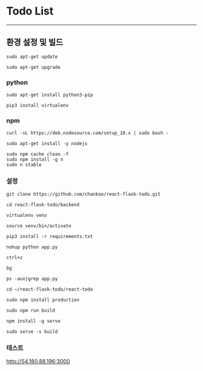 # Todo List
---------------------------------------------

## 환경 설정 및 빌드
```
sudo apt-get update

sudo apt-get upgrade
```

### python

```
sudo apt-get install python3-pip

pip3 install virtualenv

```


### npm
```
curl -sL https://deb.nodesource.com/setup_10.x | sudo bash -

sudo apt-get install -y nodejs

sudo npm cache clean -f 
sudo npm install -g n 
sudo n stable
```

<!-- sudo curl -L https://npmjs.org/install.sh | sh
sudo npm update -g npm -->

### 설정
```
git clone https://github.com/chankoo/react-flask-todo.git

cd react-flask-todo/backend

virtualenv venv

source venv/bin/activate

pip3 install -r requirements.txt

nohup python app.py

ctrl+z

bg

ps -aux|grep app.py

cd ~/react-flask-todo/react-todo

sudo npm install production

sudo npm run build

npm install -g serve

sudo serve -s build

```

### 테스트

http://54.180.88.196:3000







